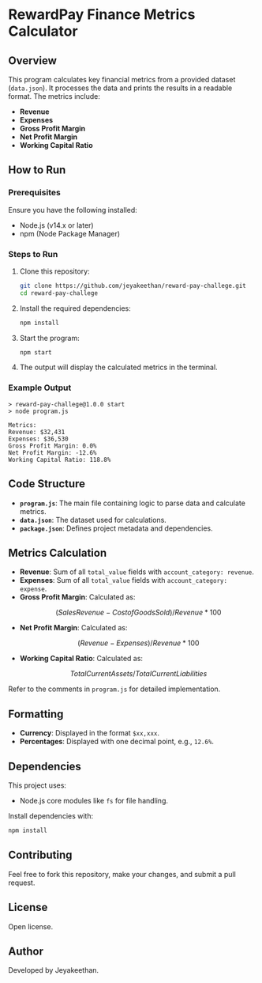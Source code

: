 
# RewardPay Finance Metrics Calculator

## Overview

This program calculates key financial metrics from a provided dataset (`data.json`). It processes the data and prints the results in a readable format. The metrics include:

- **Revenue**
- **Expenses**
- **Gross Profit Margin**
- **Net Profit Margin**
- **Working Capital Ratio**

## How to Run

### Prerequisites
Ensure you have the following installed:
- Node.js (v14.x or later)
- npm (Node Package Manager)

### Steps to Run
1. Clone this repository:
   ```bash
   git clone https://github.com/jeyakeethan/reward-pay-challege.git
   cd reward-pay-challege
   ```

2. Install the required dependencies:
   ```bash
   npm install
   ```

3. Start the program:
   ```bash
   npm start
   ```

4. The output will display the calculated metrics in the terminal.

### Example Output
```plaintext
> reward-pay-challege@1.0.0 start
> node program.js

Metrics:
Revenue: $32,431
Expenses: $36,530
Gross Profit Margin: 0.0%
Net Profit Margin: -12.6%
Working Capital Ratio: 118.8%
```

## Code Structure

- **`program.js`**: The main file containing logic to parse data and calculate metrics.
- **`data.json`**: The dataset used for calculations.
- **`package.json`**: Defines project metadata and dependencies.

## Metrics Calculation

- **Revenue**: Sum of all `total_value` fields with `account_category: revenue`.
- **Expenses**: Sum of all `total_value` fields with `account_category: expense`.
- **Gross Profit Margin**: Calculated as:
  ```math
  (Sales Revenue - Cost of Goods Sold) / Revenue * 100
  ```
- **Net Profit Margin**: Calculated as:
  ```math
  (Revenue - Expenses) / Revenue * 100
  ```
- **Working Capital Ratio**: Calculated as:
  ```math
  Total Current Assets / Total Current Liabilities
  ```

Refer to the comments in `program.js` for detailed implementation.

## Formatting

- **Currency**: Displayed in the format `$xx,xxx`.
- **Percentages**: Displayed with one decimal point, e.g., `12.6%`.

## Dependencies

This project uses:
- Node.js core modules like `fs` for file handling.

Install dependencies with:
```bash
npm install
```

## Contributing

Feel free to fork this repository, make your changes, and submit a pull request.

## License

Open license.

## Author

Developed by Jeyakeethan.
